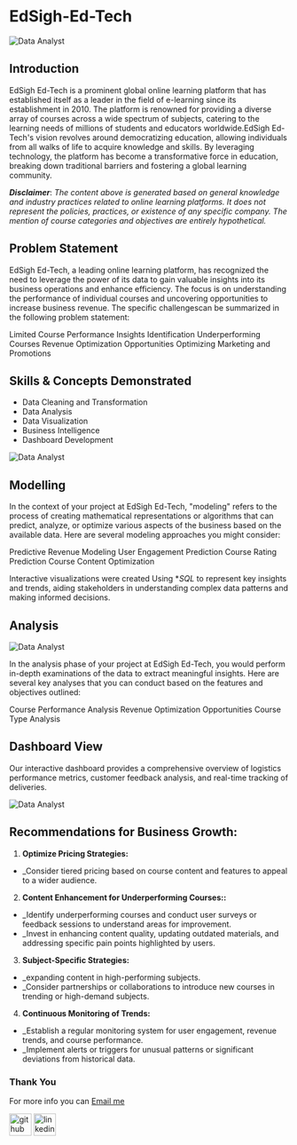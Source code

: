 # EdSigh-Ed-Tech
![Data Analyst](https://github.com/princeadeakanni/Express_Logistics/blob/main/Intro%20Image.PNG)

## Introduction
EdSigh Ed-Tech is a prominent global online learning platform that has established itself as a leader in the field of e-learning since its establishment in 2010. The platform is renowned for providing a diverse array of courses across a wide spectrum of subjects, catering to the learning needs of millions of students and educators worldwide.EdSigh Ed-Tech's vision revolves around democratizing education, allowing individuals from all walks of life to acquire knowledge and skills. By leveraging technology, the platform has become a transformative force in education, breaking down traditional barriers and fostering a global learning community.


**_Disclaimer_**: _The content above is generated based on general knowledge and industry practices related to online learning platforms. It does not represent the policies, practices, or existence of any specific company. The mention of course categories and objectives are entirely hypothetical._

## Problem Statement
EdSigh Ed-Tech, a leading online learning platform, has recognized the need to leverage the power of its data to gain valuable insights into its business operations and enhance efficiency. The focus is on understanding the performance of individual courses and uncovering opportunities to increase business revenue. The specific challengescan be summarized in the following problem statement:

Limited Course Performance Insights
Identification Underperforming Courses
Revenue Optimization Opportunities
Optimizing Marketing and Promotions



## Skills & Concepts Demonstrated
- Data Cleaning and Transformation
- Data Analysis 
- Data Visualization
- Business Intelligence
- Dashboard Development


![Data Analyst](https://github.com/princeadeakanni/Express_Logistics/blob/main/Express%20Logistics%20Image.jpg)

## Modelling
In the context of your project at EdSigh Ed-Tech, "modeling" refers to the process of creating mathematical representations or algorithms that can predict, analyze, or optimize various aspects of the business based on the available data. Here are several modeling approaches you might consider:

Predictive Revenue Modeling
User Engagement Prediction
Course Rating Prediction
Course Content Optimization


Interactive visualizations were created Using **SQL* to represent key insights and trends, aiding stakeholders in understanding complex data patterns and making informed decisions.

## Analysis

![Data Analyst](https://github.com/princeadeakanni/Express_Logistics/blob/main/Decomposition%20Tree%20Analysis.PNG)

In the analysis phase of your project at EdSigh Ed-Tech, you would perform in-depth examinations of the data to extract meaningful insights. Here are several key analyses that you can conduct based on the features and objectives outlined:

Course Performance Analysis
Revenue Optimization Opportunities
Course Type Analysis



## Dashboard View
Our interactive dashboard provides a comprehensive overview of logistics performance metrics, customer feedback analysis, and real-time tracking of deliveries.

![Data Analyst](https://github.com/princeadeakanni/Express_Logistics/blob/main/Main%20Dashboard.PNG)


## Recommendations for Business Growth:

1. **Optimize Pricing Strategies:**
- _Consider tiered pricing based on course content and features to appeal to a wider audience.

 2. **Content Enhancement for Underperforming Courses::**
- _Identify underperforming courses and conduct user surveys or feedback sessions to understand areas for improvement.
- _Invest in enhancing content quality, updating outdated materials, and addressing specific pain points highlighted by users.

3. **Subject-Specific Strategies:**
- _expanding content in high-performing subjects.
- _Consider partnerships or collaborations to introduce new courses in trending or high-demand subjects.

4. **Continuous Monitoring of Trends:**
- _Establish a regular monitoring system for user engagement, revenue trends, and course performance.
- _Implement alerts or triggers for unusual patterns or significant deviations from historical data.

 
### Thank You 
For more info you can [Email me](tomidapo03@gmail.com)

[<img src='https://cdn.jsdelivr.net/npm/simple-icons@3.0.1/icons/github.svg' alt='github' height='40'>](https://github.com/Tomidapo)  [<img src='https://cdn.jsdelivr.net/npm/simple-icons@3.0.1/icons/linkedin.svg' alt='linkedin' height='40'>](https://www.linkedin.com/in/tomisinadedapo/)  





